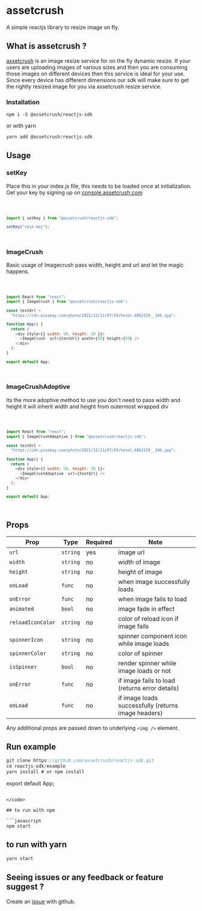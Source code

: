 # assetcrush

A simple reactjs library to resize image on fly.

## What is assetcrush ?

[assetcrush](https://assetcrush.com/) is an image resize service for on the fly dynamic resize. If
your users are uploading images of various sizes and then you are
consuming those images on different devices then this service is ideal
for your use. Since every device has different dimensions our sdk will
make sure to get the rightly resized image for you via assetcrush resize
service.

### Installation

```
npm i -S @assetcrush/reactjs-sdk
```

or with yarn

```javascript
yarn add @assetcrush/reactjs-sdk
```

## Usage

### setKey

Place this in your index.js file, this needs to be loaded once at initialization. Get your key by signing up on
[console.assetcrush.com](https://console.assetcrush.com/)

<code>

```javascript
import { setKey } from "@assetcrush/reactjs-sdk";

setKey("test-key");
```

</code>

### ImageCrush

Basic usage of Imagecrush pass width, height and url and let the magic happens.

<code>

```javascript
import React from "react";
import { ImageCrush } from "@assetcrush/reactjs-sdk";

const testUrl =
  "https://cdn.pixabay.com/photo/2021/12/11/07/59/hotel-6862159__340.jpg";

function App() {
  return (
    <div style={{ width: 50, height: 50 }}>
      <ImageCrush  url={testUrl} width={50} height={50} />
    </div>
  );
}

export default App;
```

</code>

### ImageCrushAdoptive

Its the more adoptive method to use you don't need to pass width and height it will inherit width and height from outermost wrapped div

<code>

```javascript
import React from "react";
import { ImageCrushAdoptive } from "@assetcrush/reactjs-sdk";

const testUrl =
  "https://cdn.pixabay.com/photo/2021/12/11/07/59/hotel-6862159__340.jpg";

function App() {
  return (
    <div style={{ width: 50, height: 50 }}>
      <ImageCrushAdoptive  url={testUrl} />
    </div>
  );
}

export default App;
```

</code>

## Props

| Prop     | Type     | Required | Note            |
| -------- | -------- | -------- | --------------- |
| `url`    | `string` | yes      | image url       |
| `width`  | `string` | no       | width of image  |
| `height` | `string` | no       | height of image |
| `onLoad` | `func` | no       | when image successfully loads |
| `onError` | `func` | no       | when image fails to load |
| `animated` | `bool` | no       | image fade in effect |
| `reloadIconColor` | `string` | no       | color of reload icon if image fails |
| `spinnerIcon` | `string` | no       | spinner component icon while image loads |
| `spinnerColor` | `string` | no       | color of spinner |
| `isSpinner` | `bool` | no       | render spinner while image loads or not |
| `onError` | `func` | no       | if image fails to load (returns error details) |
| `onLoad` | `func` | no       | if image loads successfully (returns image headers) |

Any additional props are passed down to underlying `<img />` element.

## Run example

```javascript
git clone https://github.com/assetcrush/reactjs-sdk.git
cd reactjs-sdk/example
yarn install # or npm install
```

export default App;
```

</code>

## to run with npm

```javascript
npm start
```

## to run with yarn

```javascript
yarn start
```

## Seeing issues or any feedback or feature suggest ?

Create an [issue](https://github.com/assetcrush/reactjs-sdk.git/issues) with github.
